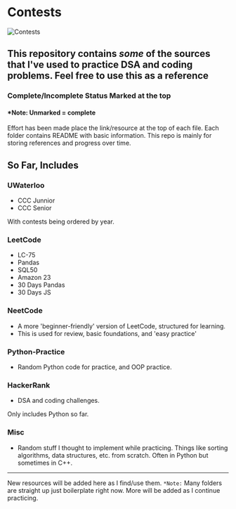 # Contests

![Contests](img.jpg)

## This repository contains *some* of the sources that I've used to practice DSA and coding problems. Feel free to use this as a reference

### Complete/Incomplete Status Marked at the top

#### *Note: Unmarked = complete

Effort has been made place the link/resource at the top of each file.
Each folder contains README with basic information.
This repo is mainly for storing references and progress over time.

## So Far, Includes

### UWaterloo

- CCC Junnior
- CCC Senior

With contests being ordered by year.

### LeetCode

- LC-75
- Pandas
- SQL50
- Amazon 23
- 30 Days Pandas
- 30 Days JS

### NeetCode

- A more 'beginner-friendly' version of LeetCode, structured for learning.
- This is used for review, basic foundations, and 'easy practice'

### Python-Practice

- Random Python code for practice, and OOP practice.

### HackerRank

- DSA and coding challenges.

Only includes Python so far.

### Misc

- Random stuff I thought to implement while practicing. Things like sorting algorithms, data structures, etc. from scratch. Often in Python but sometimes in C++.

---
New resources will be added here as I find/use them.
`*Note:` Many folders are straight up just boilerplate right now. More will be added as I continue practicing.
